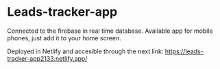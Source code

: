 # Leads-tracker-app
Connected to the firebase in real time database. Available app for mobile phones, just add it to your home screen.

Deployed in Netlify and accesible through the next link: https://leads-tracker-app2133.netlify.app/
